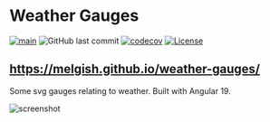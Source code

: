 # Weather Gauges
[![main](https://github.com/melgish/weather-gauges/actions/workflows/nodejs.yml/badge.svg)](https://github.com/melgish/weather-gauges/actions/workflows/nodejs.yml)
![GitHub last commit](https://img.shields.io/github/last-commit/melgish/weather-gauges)
[![codecov](https://codecov.io/gh/melgish/weather-gauges/branch/main/graph/badge.svg?token=9NK6RD8NV7)](https://codecov.io/gh/melgish/weather-gauges)
[![License](https://img.shields.io/badge/license-MIT-blue.svg)](https://opensource.org/licenses/MIT)
## https://melgish.github.io/weather-gauges/

Some svg gauges relating to weather.  Built with Angular 19.

![screenshot](https://user-images.githubusercontent.com/12336197/38342888-030520e8-384f-11e8-9501-1d85617a8ed3.png)




